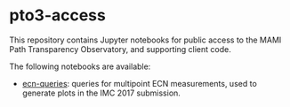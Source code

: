 # pto3-access

This repository contains Jupyter notebooks for public access to the MAMI Path Transparency Observatory, and supporting client code.

The following notebooks are available:

- [ecn-queries](ecn-queries.ipynb): queries for multipoint ECN measurements, used to generate plots in the IMC 2017 submission.
